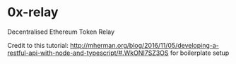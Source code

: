 # 0x-relay
Decentralised Ethereum Token Relay


Credit to this tutorial: http://mherman.org/blog/2016/11/05/developing-a-restful-api-with-node-and-typescript/#.WkONI7SZ3OS for boilerplate setup